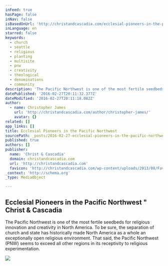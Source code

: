 ```yaml
---
inFeed: true
hasPage: false
inNav: false
isBasedOnUrl: 'http://christandcascadia.com/ecclesial-pioneers-in-the-pacific-northwest-james/'
inLanguage: en
starred: false
keywords:
  - church
  - seattle
  - religious
  - planting
  - multisite
  - pnw
  - creativity
  - theological
  - denominations
  - community
description: 'The Pacific Northwest is one of the most fertile seedbeds for religious innovation and creativity in North America. To be sure, the separation of church and state has historically made North America as a whole an exceptionally open religious environment. That said, the Pacific Northwest (PNW) seems to exceed all other regions in its receptivity to religious experimentation.'
datePublished: '2016-02-27T20:11:32.377Z'
dateModified: '2016-02-27T20:11:18.082Z'
author:
  - name: Christopher James
    url: 'http://christandcascadia.com/author/christopher-james/'
    avatar: {}
related: []
app_links: []
title: Ecclesial Pioneers in the Pacific Northwest
sourcePath: _posts/2016-02-27-ecclesial-pioneers-in-the-pacific-northwest-christ-and-casca.md
published: true
authors: []
publisher:
  name: 'Christ & Cascadia'
  domain: christandcascadia.com
  url: 'http://christandcascadia.com'
  favicon: 'http://christandcascadia.com/wp-content/uploads/2013/08/Favicon-Blue-tree-Cascadia_2-logos-21.jpg'
_context: 'http://schema.org'
_type: MediaObject

---
```

<article style=""><h1>Ecclesial Pioneers in the Pacific Northwest " Christ &amp; Cascadia</h1><p>The Pacific Northwest is one of the most fertile seedbeds for religious innovation and creativity in North America. To be sure, the separation of church and state has historically made North America as a whole an exceptionally open religious environment. That said, the Pacific Northwest (PNW) seems to exceed all other regions in its receptivity to religious experimentation.</p><img src="https://s3-us-west-2.amazonaws.com/the-grid-img/p/91702014ba6674887e8db0ed35b41fd37dc31e0b.jpg" /></article>